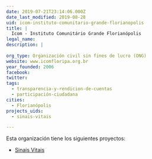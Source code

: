 ```yaml
---
date: 2019-07-21T23:14:06.000Z
date_last_modified: 2019-08-28
uid: icom-instituto-comunitario-grande-florianopolis
title: |
  Icom - Instituto Comunitário Grande Florianópolis
legal_name: 
description: |
  
org_type: Organización civil sin fines de lucro (ONG)
website: www.icomfloripa.org.br
year_founded: 2006
facebook: 
twitter: 
tags:
  - transparencia-y-rendicion-de-cuentas
  - participación-ciudadana
cities: 
  - Florianópolis
projects_uids:
  - sinais-vitais

---
```


Esta organización tiene los siguientes proyectos:

- [Sinais Vitais](/proyectos/sinais-vitais)
